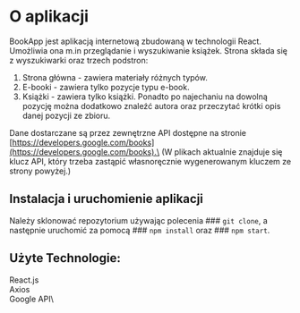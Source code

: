 # O aplikacji

BookApp jest aplikacją internetową zbudowaną w technologii React. Umożliwia ona m.in przeglądanie i wyszukiwanie książek. 
Strona składa się z wyszukiwarki oraz trzech podstron:
1. Strona główna - zawiera materiały różnych typów.
2. E-booki - zawiera tylko pozycje typu e-book.
3. Książki - zawiera tylko książki. 
Ponadto po najechaniu na dowolną pozycję można dodatkowo znaleźć autora oraz przeczytać krótki opis danej pozycji ze zbioru.

Dane dostarczane są przez zewnętrzne API dostępne na stronie [https://developers.google.com/books](https://developers.google.com/books).\
(W plikach aktualnie znajduje się klucz API, który trzeba zastąpić własnoręcznie wygenerowanym kluczem ze strony powyżej.)


## Instalacja i uruchomienie aplikacji

Należy sklonować repozytorium używając polecenia ### `git clone`, a następnie uruchomić za pomocą ### `npm install` oraz ### `npm start`.


## Użyte Technologie:

React.js\
Axios\
Google API\
